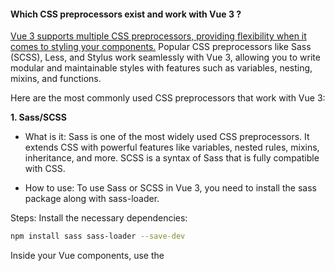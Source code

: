 <h4>Which CSS preprocessors exist and work with Vue 3 ?</h4>

<ins>Vue 3 supports multiple CSS preprocessors, providing flexibility when it comes to styling your components.</ins> Popular CSS preprocessors like Sass (SCSS), Less, and Stylus work seamlessly with Vue 3, allowing you to write modular and maintainable styles with features such as variables, nesting, mixins, and functions.

Here are the most commonly used CSS preprocessors that work with Vue 3:

**1. Sass/SCSS**</br>
- What is it: Sass is one of the most widely used CSS preprocessors. It extends CSS with powerful features like variables, nested rules, mixins, inheritance, and more. SCSS is a syntax of Sass that is fully compatible with CSS.

- How to use: To use Sass or SCSS in Vue 3, you need to install the sass package along with sass-loader.

Steps:
Install the necessary dependencies:

```bash
npm install sass sass-loader --save-dev
```
Inside your Vue components, use the <style lang="scss"> (or <style lang="sass"> for the indented syntax) tag to write SCSS or Sass styles.

Example:
```vue

<template>
  <div class="example">
    Holy moly, it's Vue with SCSS!
  </div>
</template>

<style lang="scss">
.example {
  color: $primary-color;
  font-size: 20px;
  
  &:hover {
    color: darken($primary-color, 10%);
  }
}
</style>
```



&nbsp;</br>
**2. Less**

What is it: Less is another popular CSS preprocessor that allows for variables, nesting, functions, and operations on properties.How to use with Vue 3: You can use Less in Vue 3 by installing the less and less-loader packages.


**Steps:** 
Install the dependencies:

npm install less less-loader --save-devWrite Less styles in your Vue components by using the <style lang="less"> tag.

**Example:**
```vue
<template>
  <div class="example">
    Hello, Vue with Less!
  </div>
</template>

<style lang="less">
@primary-color: #42b983;

.example {
  color: @primary-color;
  font-size: 20px;

  &:hover {
    color: darken(@primary-color, 10%);
  }
}
</style>
```
